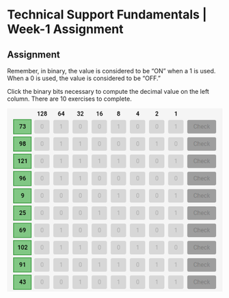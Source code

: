 # Technical Support Fundamentals | Week-1 Assignment

## Assignment


Remember, in binary, the value is considered to be “ON” when a 1 is used. When a 0 is used, the value is considered to be “OFF.”

Click the binary bits necessary to compute the decimal value on the left column. There are 10 exercises to complete.

![img](BinaryCalc.png)